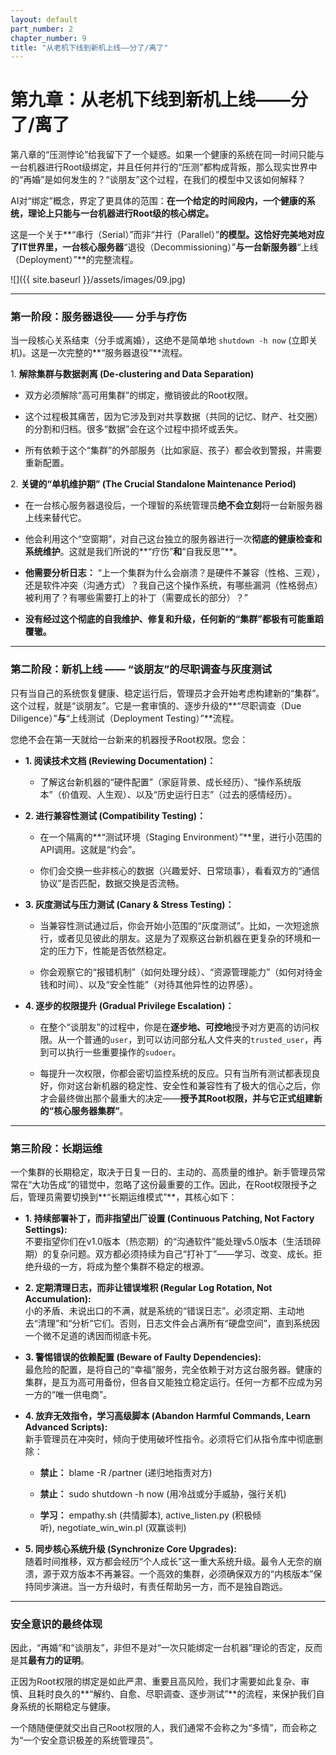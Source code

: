 ```yaml
---
layout: default
part_number: 2
chapter_number: 9
title: "从老机下线到新机上线——分了/离了"
---
```


# 第九章：从老机下线到新机上线——分了/离了

第八章的“压测悖论”给我留下了一个疑惑。如果一个健康的系统在同一时间只能与一台机器进行Root级绑定，并且任何并行的“压测”都构成背叛，那么现实世界中的“再婚”是如何发生的？“谈朋友”这个过程，在我们的模型中又该如何解释？

AI对“绑定”概念，界定了更具体的范围：**在一个给定的时间段内，一个健康的系统，理论上只能与一台机器进行Root级的核心绑定。**

这是一个关于**“串行（Serial）”而非“并行（Parallel）”**的模型。这恰好完美地对应了IT世界里，一台核心服务器**“退役（Decommissioning）”**与一台新服务器**“上线（Deployment）”**的完整流程。

![]({{ site.baseurl }}/assets/images/09.jpg)

---

### 第一阶段：服务器退役—— 分手与疗伤

当一段核心关系结束（分手或离婚），这绝不是简单地 `shutdown -h now` (立即关机)。这是一次完整的**“服务器退役”**流程。

1. **解除集群与数据剥离 (De-clustering and Data Separation)**

- 双方必须解除“高可用集群”的绑定，撤销彼此的Root权限。
	    
- 这个过程极其痛苦，因为它涉及到对共享数据（共同的记忆、财产、社交圈）的分割和归档。很多“数据”会在这个过程中损坏或丢失。
	    
- 所有依赖于这个“集群”的外部服务（比如家庭、孩子）都会收到警报，并需要重新配置。
    

2. **关键的“单机维护期” (The Crucial Standalone Maintenance Period)**

- 在一台核心服务器退役后，一个理智的系统管理员**绝不会立刻**将一台新服务器上线来替代它。
	    
- 他会利用这个“空窗期”，对自己这台独立的服务器进行一次**彻底的健康检查和系统维护**。这就是我们所说的**“疗伤”**和**“自我反思”**。
	    
- **他需要分析日志：** “上一个集群为什么会崩溃？是硬件不兼容（性格、三观），还是软件冲突（沟通方式）？我自己这个操作系统，有哪些漏洞（性格弱点）被利用了？有哪些需要打上的补丁（需要成长的部分）？”
	    
- **没有经过这个彻底的自我维护、修复和升级，任何新的“集群”都极有可能重蹈覆辙。**

---

### 第二阶段：新机上线 —— “谈朋友”的尽职调查与灰度测试

只有当自己的系统恢复健康、稳定运行后，管理员才会开始考虑构建新的“集群”。这个过程，就是“谈朋友”。它是一套审慎的、逐步升级的**“尽职调查（Due Diligence）”**与**“上线测试（Deployment Testing）”**流程。

您绝不会在第一天就给一台新来的机器授予Root权限。您会：

- **1. 阅读技术文档 (Reviewing Documentation)：**
    
    - 了解这台新机器的“硬件配置”（家庭背景、成长经历）、“操作系统版本”（价值观、人生观）、以及“历史运行日志”（过去的感情经历）。
        
- **2. 进行兼容性测试 (Compatibility Testing)：**
    
    - 在一个隔离的**“测试环境（Staging Environment）”**里，进行小范围的API调用。这就是“约会”。
        
    - 你们会交换一些非核心的数据（兴趣爱好、日常琐事），看看双方的“通信协议”是否匹配，数据交换是否流畅。
        
- **3. 灰度测试与压力测试 (Canary & Stress Testing)：**
    
    - 当兼容性测试通过后，你会开始小范围的“灰度测试”。比如，一次短途旅行，或者见见彼此的朋友。这是为了观察这台新机器在更复杂的环境和一定的压力下，性能是否依然稳定。
        
    - 你会观察它的“报错机制”（如何处理分歧）、“资源管理能力”（如何对待金钱和时间）、以及“安全性能”（对待其他异性的边界感）。
        
- **4. 逐步的权限提升 (Gradual Privilege Escalation)：**
    
    - 在整个“谈朋友”的过程中，你是在**逐步地、可控地**授予对方更高的访问权限。从一个普通的`user`，到可以访问部分私人文件夹的`trusted_user`，再到可以执行一些重要操作的`sudoer`。
        
    - 每提升一次权限，你都会密切监控系统的反应。只有当所有测试都表现良好，你对这台新机器的稳定性、安全性和兼容性有了极大的信心之后，你才会最终做出那个最重大的决定——**授予其Root权限，并与它正式组建新的“核心服务器集群”**。
        

---

### 第三阶段：长期运维

一个集群的长期稳定，取决于日复一日的、主动的、高质量的维护。新手管理员常常在“大功告成”的错觉中，忽略了这份最重要的工作。因此，在Root权限授予之后，管理员需要切换到**“长期运维模式”**，其核心如下：

- **1. 持续部署补丁，而非指望出厂设置 (Continuous Patching, Not Factory Settings):**  
    不要指望你们在v1.0版本（热恋期）的“沟通软件”能处理v5.0版本（生活琐碎期）的复杂问题。双方都必须持续为自己“打补丁”——学习、改变、成长。拒绝升级的一方，将成为整个集群不稳定的根源。
    
- **2. 定期清理日志，而非让错误堆积 (Regular Log Rotation, Not Accumulation):**  
    小的矛盾、未说出口的不满，就是系统的“错误日志”。必须定期、主动地去“清理”和“分析”它们。否则，日志文件会占满所有“硬盘空间”，直到系统因一个微不足道的诱因而彻底卡死。
    
- **3. 警惕错误的依赖配置 (Beware of Faulty Dependencies):**  
    最危险的配置，是将自己的“幸福”服务，完全依赖于对方这台服务器。健康的集群，是互为高可用备份，但各自又能独立稳定运行。任何一方都不应成为另一方的“唯一供电商”。
    
- **4. 放弃无效指令，学习高级脚本 (Abandon Harmful Commands, Learn Advanced Scripts):**  
    新手管理员在冲突时，倾向于使用破坏性指令。必须将它们从指令库中彻底删除：
    
    - **禁止：** blame -R /partner (递归地指责对方)
        
    - **禁止：** sudo shutdown -h now (用冷战或分手威胁，强行关机)
        
    - **学习：** empathy.sh (共情脚本), active_listen.py (积极倾听), negotiate_win_win.pl (双赢谈判)
        
- **5. 同步核心系统升级 (Synchronize Core Upgrades):**  
    随着时间推移，双方都会经历“个人成长”这一重大系统升级。最令人无奈的崩溃，源于双方版本不再兼容。一个高效的集群，必须确保双方的“内核版本”保持同步演进。当一方升级时，有责任帮助另一方，而不是独自跑远。

---

### 安全意识的最终体现

因此，“再婚”和“谈朋友”，非但不是对“一次只能绑定一台机器”理论的否定，反而是其**最有力的证明**。

正因为Root权限的绑定是如此严肃、重要且高风险，我们才需要如此复杂、审慎、且耗时良久的**“解约、自愈、尽职调查、逐步测试”**的流程，来保护我们自身系统的长期稳定与健康。

一个随随便便就交出自己Root权限的人，我们通常不会称之为“多情”，而会称之为“一个安全意识极差的系统管理员”。